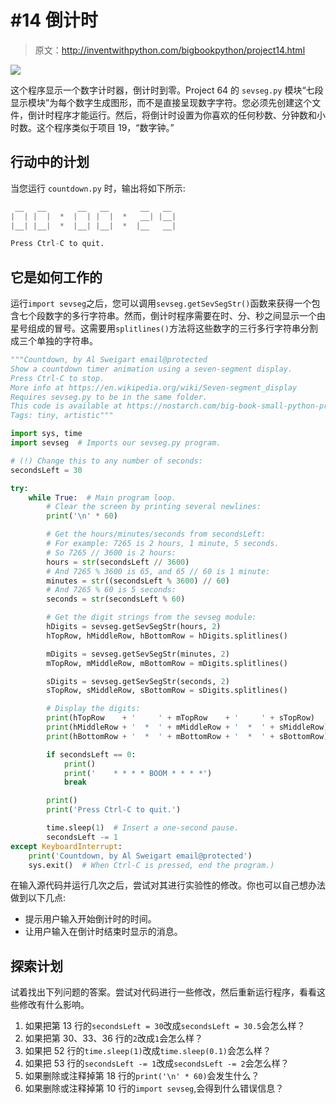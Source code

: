 # #14 倒计时

> 原文：<http://inventwithpython.com/bigbookpython/project14.html>

![](img/9d995d63aaead72cad01120081eb8f75.png)

这个程序显示一个数字计时器，倒计时到零。Project 64 的 `sevseg.py` 模块“七段显示模块”为每个数字生成图形，而不是直接呈现数字字符。您必须先创建这个文件，倒计时程序才能运行。然后，将倒计时设置为你喜欢的任何秒数、分钟数和小时数。这个程序类似于项目 19，“数字钟。”

## 行动中的计划

当您运行 `countdown.py` 时，输出将如下所示:

```py
 __   __       __   __       __   __
|  | |  |  *  |  | |  |  *   __| |__|
|__| |__|  *  |__| |__|  *  |__   __|

Press Ctrl-C to quit.
```

## 它是如何工作的

运行`import sevseg`之后，您可以调用`sevseg.getSevSegStr()`函数来获得一个包含七个段数字的多行字符串。然而，倒计时程序需要在时、分、秒之间显示一个由星号组成的冒号。这需要用`splitlines()`方法将这些数字的三行多行字符串分割成三个单独的字符串。

```py
"""Countdown, by Al Sweigart email@protected
Show a countdown timer animation using a seven-segment display.
Press Ctrl-C to stop.
More info at https://en.wikipedia.org/wiki/Seven-segment_display
Requires sevseg.py to be in the same folder.
This code is available at https://nostarch.com/big-book-small-python-programming
Tags: tiny, artistic"""

import sys, time
import sevseg  # Imports our sevseg.py program.

# (!) Change this to any number of seconds:
secondsLeft = 30

try:
    while True:  # Main program loop.
        # Clear the screen by printing several newlines:
        print('\n' * 60)

        # Get the hours/minutes/seconds from secondsLeft:
        # For example: 7265 is 2 hours, 1 minute, 5 seconds.
        # So 7265 // 3600 is 2 hours:
        hours = str(secondsLeft // 3600)
        # And 7265 % 3600 is 65, and 65 // 60 is 1 minute:
        minutes = str((secondsLeft % 3600) // 60)
        # And 7265 % 60 is 5 seconds:
        seconds = str(secondsLeft % 60)

        # Get the digit strings from the sevseg module:
        hDigits = sevseg.getSevSegStr(hours, 2)
        hTopRow, hMiddleRow, hBottomRow = hDigits.splitlines()

        mDigits = sevseg.getSevSegStr(minutes, 2)
        mTopRow, mMiddleRow, mBottomRow = mDigits.splitlines()

        sDigits = sevseg.getSevSegStr(seconds, 2)
        sTopRow, sMiddleRow, sBottomRow = sDigits.splitlines()

        # Display the digits:
        print(hTopRow    + '     ' + mTopRow    + '     ' + sTopRow)
        print(hMiddleRow + '  *  ' + mMiddleRow + '  *  ' + sMiddleRow)
        print(hBottomRow + '  *  ' + mBottomRow + '  *  ' + sBottomRow)

        if secondsLeft == 0:
            print()
            print('    * * * * BOOM * * * *')
            break

        print()
        print('Press Ctrl-C to quit.')

        time.sleep(1)  # Insert a one-second pause.
        secondsLeft -= 1
except KeyboardInterrupt:
    print('Countdown, by Al Sweigart email@protected')
    sys.exit()  # When Ctrl-C is pressed, end the program.) 
```

在输入源代码并运行几次之后，尝试对其进行实验性的修改。你也可以自己想办法做到以下几点:

*   提示用户输入开始倒计时的时间。
*   让用户输入在倒计时结束时显示的消息。

## 探索计划

试着找出下列问题的答案。尝试对代码进行一些修改，然后重新运行程序，看看这些修改有什么影响。

1.  如果把第 13 行的`secondsLeft = 30`改成`secondsLeft = 30.5`会怎么样？
2.  如果把第 30、33、36 行的`2`改成`1`会怎么样？
3.  如果把 52 行的`time.sleep(1)`改成`time.sleep(0.1)`会怎么样？
4.  如果把 53 行的`secondsLeft -= 1`改成`secondsLeft -= 2`会怎么样？
5.  如果删除或注释掉第 18 行的`print('\n' * 60)`会发生什么？
6.  如果删除或注释掉第 10 行的`import sevseg`,会得到什么错误信息？